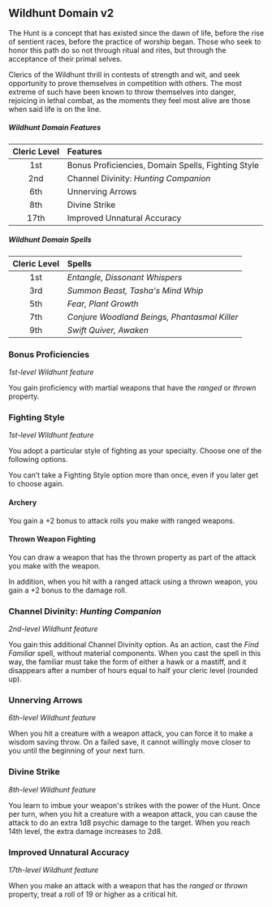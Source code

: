 ## Wildhunt Domain v2

The Hunt is a concept that has existed since the dawn of life, before the rise of sentient races, before the practice of worship began. Those who seek to honor this path do so not through ritual and rites, but through the acceptance of their primal selves.

Clerics of the Wildhunt thrill in contests of strength and wit, and seek opportunity to prove themselves in competition with others. The most extreme of such have been known to throw themselves into danger, rejoicing in lethal combat, as the moments they feel most alive are those when said life is on the line.

##### Wildhunt Domain Features

| Cleric Level | Features                                           |
| :----------: | :------------------------------------------------- |
|     1st      | Bonus Proficiencies, Domain Spells, Fighting Style |
|     2nd      | Channel Divinity: _Hunting Companion_              |
|     6th      | Unnerving Arrows                                   |
|     8th      | Divine Strike                                      |
|     17th     | Improved Unnatural Accuracy                        |

##### Wildhunt Domain Spells

| Cleric Level | Spells                                       |
| :----------: | :------------------------------------------- |
|     1st      | _Entangle, Dissonant Whispers_               |
|     3rd      | _Summon Beast, Tasha's Mind Whip_            |
|     5th      | _Fear, Plant Growth_                         |
|     7th      | _Conjure Woodland Beings, Phantasmal Killer_ |
|     9th      | _Swift Quiver, Awaken_                       |

### Bonus Proficiencies

_1st-level Wildhunt feature_

You gain proficiency with martial weapons that have the _ranged_ or _thrown_ property.

### Fighting Style

_1st-level Wildhunt feature_

You adopt a particular style of fighting as your specialty. Choose one of the following options.

You can’t take a Fighting Style option more than once, even if you later get to choose again.

#### Archery

You gain a +2 bonus to attack rolls you make with ranged weapons.

#### Thrown Weapon Fighting

You can draw a weapon that has the thrown property as part of the attack you make with the weapon.

In addition, when you hit with a ranged attack using a thrown weapon, you gain a +2 bonus to the damage roll.

### Channel Divinity: _Hunting Companion_

_2nd-level Wildhunt feature_

You gain this additional Channel Divinity option. As an action, cast the _Find Familiar_ spell, without material components. When you cast the spell in this way, the familiar must take the form of either a hawk or a mastiff, and it disappears after a number of hours equal to half your cleric level (rounded up).

### Unnerving Arrows

_6th-level Wildhunt feature_

When you hit a creature with a weapon attack, you can force it to make a wisdom saving throw. On a failed save, it cannot willingly move closer to you until the beginning of your next turn.

### Divine Strike

_8th-level Wildhunt feature_

You learn to imbue your weapon's strikes with the power of the Hunt. Once per turn, when you hit a creature with a weapon attack, you can cause the attack to do an extra 1d8 psychic damage to the target. When you reach 14th level, the extra damage increases to 2d8.

### Improved Unnatural Accuracy

_17th-level Wildhunt feature_

When you make an attack with a weapon that has the _ranged_ or _thrown_ property, treat a roll of 19 or higher as a critical hit.
